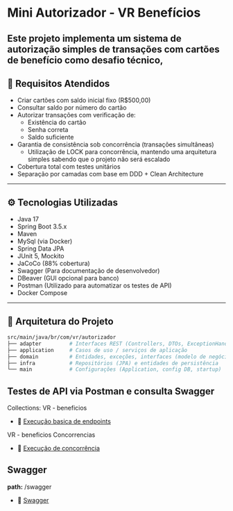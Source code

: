 # Mini Autorizador - VR Benefícios

Este projeto implementa um sistema de autorização simples de transações com cartões de benefício como desafio técnico,
---

## 📌 Requisitos Atendidos

- Criar cartões com saldo inicial fixo (R$500,00)
- Consultar saldo por número do cartão
- Autorizar transações com verificação de:
    - Existência do cartão
    - Senha correta
    - Saldo suficiente
- Garantia de consistência sob concorrência (transações simultâneas)
  - Utilização de LOCK para concorrência, mantendo uma arquitetura simples sabendo que o projeto não será escalado
- Cobertura total com testes unitários
- Separação por camadas com base em DDD + Clean Architecture
---

## ⚙️ Tecnologias Utilizadas

- Java 17
- Spring Boot 3.5.x
- Maven
- MySql (via Docker)
- Spring Data JPA
- JUnit 5, Mockito
- JaCoCo (88% cobertura)
- Swagger (Para documentação de desenvolvedor)
- DBeaver (GUI opcional para banco)
- Postman (Utilizado para automatizar os testes de API)
- Docker Compose

---

## 🧱 Arquitetura do Projeto

```bash
src/main/java/br/com/vr/autorizador
├── adapter         # Interfaces REST (Controllers, DTOs, ExceptionHandler)
├── application     # Casos de uso / serviços de aplicação
├── domain          # Entidades, exceções, interfaces (modelo de negócio)
├── infra           # Repositórios (JPA) e entidades de persistência
└── main            # Configurações (Application, config DB, startup)
````

## Testes de API via Postman e consulta Swagger

Collections:
VR - beneficios
  - 📄 [Execução basica de endpoints](./././postman/collection/VR%20-%20beneficios.postman_collection.json)

VR - beneficios Concorrencias
  - 📄 [Execução de concorrência](postman/collection/VR%20-%20beneficios%20Concorrencias.postman_collection.json)

## Swagger
**path:** /swagger
 - 📄 [Swagger](http://localhost:8080/swagger-ui/index.html) 
